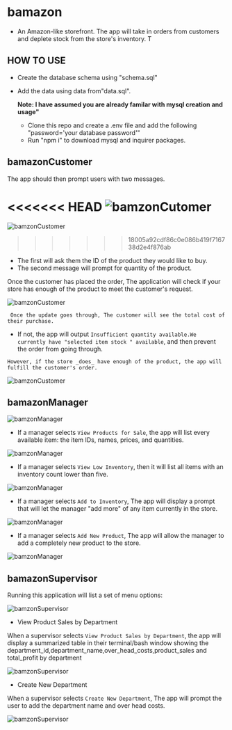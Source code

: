 # bamazon
* An Amazon-like storefront. The app will take in orders from customers and deplete stock from the store's inventory.
T
## HOW TO USE
* Create the database schema using "schema.sql"
* Add the data using data from"data.sql".

   **Note: I have assumed you are already familar with mysql creation and usage"**
   * Clone this repo and create a .env file and add the following "password='your database password'"
   * Run "npm i" to download mysql and inquirer packages.

 ## **bamazonCustomer**
 The app should then prompt users with two messages.

<<<<<<< HEAD
![bamzonCutomer](./images/bamazonCustomer_Prompt.jpg)
=======
![bamzonCustomer](./images/bamazonCustomer_Prompt.PNG)
>>>>>>> 18005a92cdf86c0e086b419f716738d2e4f876ab

   * The first will ask them the ID of the product they would like to buy.
   * The second message will prompt for quantity of the product.
    
 Once the customer has placed the order, The application will check if your store has enough of the product to meet the customer's request.

![bamzonCustomer](./images/bamazonCustomer_1.PNG)

     Once the update goes through, The customer will see the total cost of their purchase.

   * If not, the app will output  `Insufficient quantity available.We currently have "selected item stock " available`, and then prevent the order from going through.

    However, if the store _does_ have enough of the product, the app will fulfill the customer's order.
![bamzonCustomer](./images/bamazonCustomer_2.PNG)
   
 ## **bamazonManager**
 ![bamzonManager](./images/bamazonManager_Prompt.PNG)

 * If a manager selects `View Products for Sale`, the app will list every available item: the item IDs, names, prices, and quantities.



![bamzonManager](./images/bamazonManager_1.PNG)

  * If a manager selects `View Low Inventory`, then it will list all items with an inventory count lower than five.

![bamzonManager](./images/bamazonManager_2.PNG)

  * If a manager selects `Add to Inventory`, The app will display a prompt that will let the manager "add more" of any item currently in the store.

![bamzonManager](./images/bamazonManager_3.PNG)

  * If a manager selects `Add New Product`, The app will allow the manager to add a completely new product to the store.

  ![bamzonManager](./images/bamazonManager_4.PNG)


 ## **bamazonSupervisor**
 Running this application will list a set of menu options:

 ![bamzonSupervisor](./images/bamazonSupervisor_Prompt.PNG)
 
   * View Product Sales by Department
   
   When a supervisor selects `View Product Sales by Department`, the app will display a summarized table in their terminal/bash window
 showing the department_id,department_name,over_head_costs,product_sales and total_profit by department

  ![bamzonSupervisor](./images/bamazonSupervisor_1.PNG)
   * Create New Department
   
   When a supervisor selects `Create New Department`, The app will prompt the user to add the department name and over head costs.

   ![bamzonSupervisor](./images/bamazonSupervisor_2.PNG)
   

  
  
